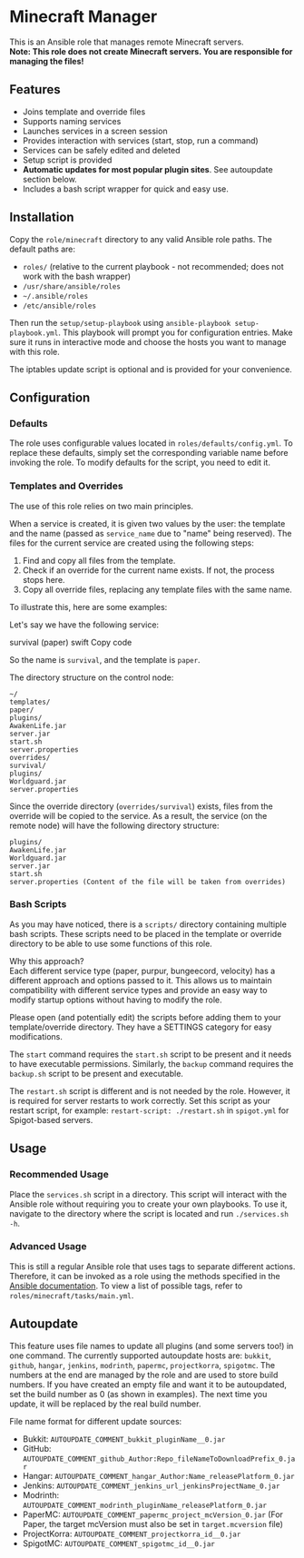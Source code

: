 # Minecraft Manager

This is an Ansible role that manages remote Minecraft servers.  
**Note: This role does not create Minecraft servers. You are responsible for managing the files!**

## Features

- Joins template and override files
- Supports naming services
- Launches services in a screen session
- Provides interaction with services (start, stop, run a command)
- Services can be safely edited and deleted
- Setup script is provided
- **Automatic updates for most popular plugin sites**. See autoupdate section below.
- Includes a bash script wrapper for quick and easy use.

## Installation

Copy the `role/minecraft` directory to any valid Ansible role paths. The default paths are:
- `roles/` (relative to the current playbook - not recommended; does not work with the bash wrapper)
- `/usr/share/ansible/roles`
- `~/.ansible/roles`
- `/etc/ansible/roles`

Then run the `setup/setup-playbook` using `ansible-playbook setup-playbook.yml`. This playbook will prompt you for configuration entries. Make sure it runs in interactive mode and choose the hosts you want to manage with this role.

The iptables update script is optional and is provided for your convenience.

## Configuration

### Defaults

The role uses configurable values located in `roles/defaults/config.yml`. To replace these defaults, simply set the corresponding variable name before invoking the role. To modify defaults for the script, you need to edit it.

### Templates and Overrides

The use of this role relies on two main principles.

When a service is created, it is given two values by the user: the template and the name (passed as `service_name` due to "name" being reserved). The files for the current service are created using the following steps:
1. Find and copy all files from the template.
2. Check if an override for the current name exists. If not, the process stops here.
3. Copy all override files, replacing any template files with the same name.

To illustrate this, here are some examples:

Let's say we have the following service:

survival (paper)
swift
Copy code

So the name is `survival`, and the template is `paper`.

The directory structure on the control node:

```
~/
templates/
paper/
plugins/
AwakenLife.jar
server.jar
start.sh
server.properties
overrides/
survival/
plugins/
Worldguard.jar
server.properties
```

Since the override directory (`overrides/survival`) exists, files from the override will be copied to the service. As a result, the service (on the remote node) will have the following directory structure:

```
plugins/
AwakenLife.jar
Worldguard.jar
server.jar
start.sh
server.properties (Content of the file will be taken from overrides)
```

### Bash Scripts

As you may have noticed, there is a `scripts/` directory containing multiple bash scripts. These scripts need to be placed in the template or override directory to be able to use some functions of this role.

Why this approach?  
Each different service type (paper, purpur, bungeecord, velocity) has a different approach and options passed to it. This allows us to maintain compatibility with different service types and provide an easy way to modify startup options without having to modify the role.

Please open (and potentially edit) the scripts before adding them to your template/override directory. They have a SETTINGS category for easy modifications.

The `start` command requires the `start.sh` script to be present and it needs to have executable permissions. Similarly, the `backup` command requires the `backup.sh` script to be present and executable.

The `restart.sh` script is different and is not needed by the role. However, it is required for server restarts to work correctly. Set this script as your restart script, for example: `restart-script: ./restart.sh` in `spigot.yml` for Spigot-based servers.

## Usage

### Recommended Usage
Place the `services.sh` script in a directory. This script will interact with the Ansible role without requiring you to create your own playbooks. To use it, navigate to the directory where the script is located and run `./services.sh -h`.

### Advanced Usage

This is still a regular Ansible role that uses tags to separate different actions. Therefore, it can be invoked as a role using the methods specified in the [Ansible documentation](https://docs.ansible.com/ansible/latest/playbook_guide/playbooks_reuse_roles.html#using-roles). To view a list of possible tags, refer to `roles/minecraft/tasks/main.yml`.

## Autoupdate

This feature uses file names to update all plugins (and some servers too!) in one command. The currently supported autoupdate hosts are: `bukkit`, `github`, `hangar`, `jenkins`, `modrinth`, `papermc`, `projectkorra`, `spigotmc`. The numbers at the end are managed by the role and are used to store build numbers. If you have created an empty file and want it to be autoupdated, set the build number as 0 (as shown in examples). The next time you update, it will be replaced by the real build number.

File name format for different update sources:  
- Bukkit: `AUTOUPDATE_COMMENT_bukkit_pluginName__0.jar`
- GitHub: `AUTOUPDATE_COMMENT_github_Author:Repo_fileNameToDownloadPrefix_0.jar`
- Hangar: `AUTOUPDATE_COMMENT_hangar_Author:Name_releasePlatform_0.jar`
- Jenkins: `AUTOUPDATE_COMMENT_jenkins_url_jenkinsProjectName_0.jar`
- Modrinth: `AUTOUPDATE_COMMENT_modrinth_pluginName_releasePlatform_0.jar`
- PaperMC: `AUTOUPDATE_COMMENT_papermc_project_mcVersion_0.jar` (For Paper, the target mcVersion must also be set in `target.mcversion` file)
- ProjectKorra: `AUTOUPDATE_COMMENT_projectkorra_id__0.jar`
- SpigotMC: `AUTOUPDATE_COMMENT_spigotmc_id__0.jar`
